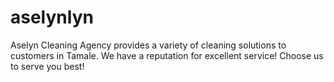 # aselynlyn
Aselyn Cleaning Agency provides a variety of cleaning solutions to customers in Tamale. We have a reputation for excellent service! Choose us to serve you best!
